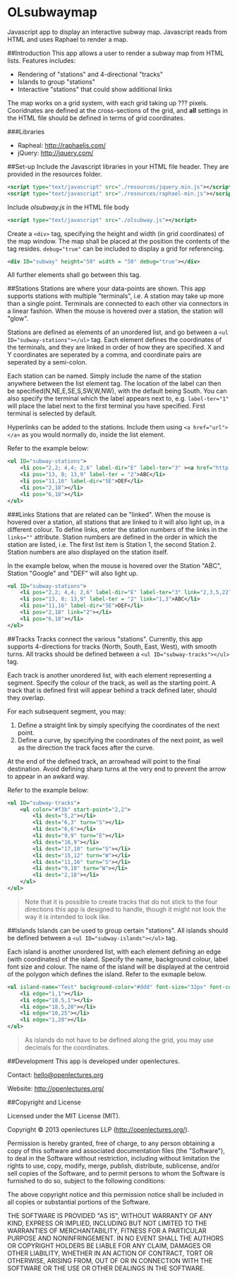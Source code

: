 OLsubwaymap
===========

Javascript app to display an interactive subway map. Javascript reads from HTML and uses Raphael to render a map.

##Introduction
This app allows a user to render a subway map from HTML lists.
Features includes:
* Rendering of "stations" and 4-directional "tracks"
* Islands to group "stations"
* Interactive "stations" that could show additional links

The map works on a grid system, with each grid taking up ??? pixels. Cooridnates are defined at the cross-sections of the grid, and __all__ settings in the HTML file should be defined in terms of grid coordinates.

###Libraries
* Rapheal: http://raphaeljs.com/ 
* jQuery: http://jquery.com/

##Set-up
Include the Javascript libraries in your HTML file header. They are provided in the resources folder.
```xml
<script type="text/javascript" src="./resources/jquery.min.js"></script>
<script type="text/javascript" src="./resources/raphael-min.js"></script>
```
Include *olsubway.js* in the HTML file body
```xml
<script type="text/javascript" src="./olsubway.js"></script>
```
Create a `<div>` tag, specifying the height and width (in grid coordinates) of the map window. The map shall be placed at the position the contents of the tag resides. `debug="true"` can be included to display a grid for referencing.
```xml
<div ID="subway" height="50" width = "50" debug="true"></div>
```
All further elements shall go between this tag.

##Stations
Stations are where your data-points are shown. This app supports stations with multiple "terminals", i.e. A station may take up more than a single point. Terminals are connected to each other via connectors in a linear fashion. When the mouse is hovered over a station, the station will "glow".

Stations are defined as elements of an unordered list, and go between a `<ul ID="subway-stations"></ul>` tag. Each element defines the coordinates of the terminals, and they are linked in order of how they are specified. X and Y coordinates are seperated by a comma, and coordinate pairs are seperated by a semi-colon. 

Each station can be named. Simply include the name of the station anywhere between the list element tag. The location of the label can then be specified(N,NE,E,SE,S,SW,W,NW), with the default being South. You can also specify the terminal which the label appears next to, e.g. `label-ter="1"` will place the label next to the first terminal you have specified. First terminal is selected by default.

Hyperlinks can be added to the stations. Include them using `<a href="url"></a>` as you would normally do, inside the list element. 

Refer to the example below:
```xml
<ul ID="subway-stations">
	<li pos="2,2; 4,4; 2,6" label-dir="E" label-ter="3" ><a href="http://www.google.com/">Google</a></li>
	<li pos="13, 8; 13,9" label-ter = "2">ABC</li>
	<li pos="11,16" label-dir="SE">DEF</li>
	<li pos="2,18"></li>
	<li pos="6,18"></li>
</ul>
```
###Links
Stations that are related can be "linked". When the mouse is hovered over a station, all stations that are linked to it will also light up, in a different colour. To define links, enter the station numbers of the links in the `links=""` attribute. Station numbers are defined in the order in which the station are listed, i.e. The first list item is Station 1, the second Station 2. Station numbers are also displayed on the station itself.

In the example below, when the mouse is hovered over the Station "ABC", Station "Google" and "DEF" will also light up.
```xml
<ul ID="subway-stations">
	<li pos="2,2; 4,4; 2,6" label-dir="E" label-ter="3" link="2,3,5,22" ><a href="http://www.google.com/">Google</a></li>
	<li pos="13, 8; 13,9" label-ter = "2" link="1,3">ABC</li>
	<li pos="11,16" label-dir="SE">DEF</li>
	<li pos="2,18" link="2"></li>
	<li pos="6,18"></li>
</ul>
```

##Tracks
Tracks connect the various "stations". Currently, this app supports 4-directions for tracks (North, South, East, West), with smooth turns. All tracks should be defined between a `<ul ID="subway-tracks"></ul>` tag.

Each track is another unordered list, with each element representing a segment. Specify the colour of the track, as well as the starting point. A track that is defined first will appear behind a track defined later, should they overlap.

For each subsequent segment, you may:

1. Define a straight link by simply specifying the coordinates of the next point.
2. Define a curve, by specifying the coordinates of the next point, as well as the direction the track faces after the curve.

At the end of the defined track, an arrowhead will point to the final destination. Avoid defining sharp turns at the very end to prevent the arrow to appear in an awkard way.

Refer to the example below:
```xml
<ul ID="subway-tracks">
	<ul color="#f3b" start-point="2,2">
		<li dest="5,2"></li>
		<li dest="6,3" turn="S"></li>
		<li dest="6,6"></li>
		<li dest="9,9" turn="E"></li>
		<li dest="16,9"></li>
		<li dest="17,10" turn="S"></li>
		<li dest="15,12" turn="W"></li>
		<li dest="11,16" turn="S"></li>
		<li dest="9,18" turn="W"></li>
		<li dest="2,18"></li>
	</ul>
</ul>
```
> Note that it is possible to create tracks that do not stick to the four directions this app is designed to handle, though it might not look the way it is intended to look like.

##Islands
Islands can be used to group certain "stations". All islands should be defined between a `<ul ID="subway-islands"></ul>` tag.

Each island is another unordered list, with each element defining an edge (with coordinates) of the island. Specify the name, background colour, label font size and colour. The name of the island will be displayed at the centroid of the polygon which defines the island. Refer to the exmaple below.
```xml
<ul island-name="Test" background-color="#ddd" font-size="32px" font-color="#fff">
	<li edge="1,1"></li>
	<li edge="18.5,1"></li>
	<li edge="18.5,20"></li>
	<li edge="10,25"></li>
	<li edge="1,20"></li>
</ul>
```
> As islands do not have to be defined along the grid, you may use decimals for the coordinates.

##Development
This app is developed under openlectures.

Contact: hello@openlectures.org

Website: http://openlectures.org/

##Copyright and License

Licensed under the MIT License (MIT).

Copyright © 2013 openlectures LLP (http://openlectures.org/).

Permission is hereby granted, free of charge, to any person obtaining a copy of this software and associated documentation files (the "Software"), to deal in the Software without restriction, including without limitation the rights to use, copy, modify, merge, publish, distribute, sublicense, and/or sell copies of the Software, and to permit persons to whom the Software is furnished to do so, subject to the following conditions:

The above copyright notice and this permission notice shall be included in all copies or substantial portions of the Software.

THE SOFTWARE IS PROVIDED "AS IS", WITHOUT WARRANTY OF ANY KIND, EXPRESS OR IMPLIED, INCLUDING BUT NOT LIMITED TO THE WARRANTIES OF MERCHANTABILITY, FITNESS FOR A PARTICULAR PURPOSE AND NONINFRINGEMENT. IN NO EVENT SHALL THE AUTHORS OR COPYRIGHT HOLDERS BE LIABLE FOR ANY CLAIM, DAMAGES OR OTHER LIABILITY, WHETHER IN AN ACTION OF CONTRACT, TORT OR OTHERWISE, ARISING FROM, OUT OF OR IN CONNECTION WITH THE SOFTWARE OR THE USE OR OTHER DEALINGS IN THE SOFTWARE.
